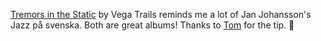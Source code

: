 ---
---

[Tremors in the Static](https://vegatrails.bandcamp.com/album/tremors-in-the-static) by Vega Trails reminds me a lot of Jan Johansson's Jazz på svenska. Both are great albums! Thanks to [Tom](https://macwright.com/2022/10/03/recently.html) for the tip. 🎵
